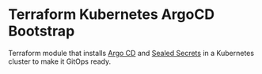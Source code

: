 # Terraform Kubernetes ArgoCD Bootstrap

Terraform module that installs [Argo CD](https://github.com/argoproj/argo-cd) and [Sealed Secrets](https://github.com/bitnami-labs/sealed-secrets) in a Kubernetes cluster to make it GitOps ready.

